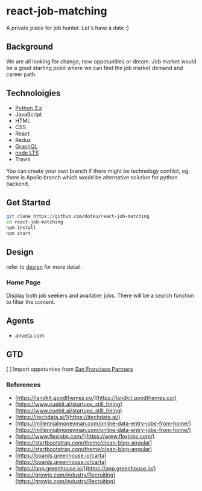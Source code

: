 # react-job-matching

A private place for job hunter. Let's have a date :)

## Background

We are all looking for change, new oppotunities or dream. Job market would be a
good starting point where we can find the job market demand and career path.

## Technoloigies

- [Python 3.x](https://www.python.org/downloads)
- JavaScript
- HTML
- CSS
- React
- Redux
- [GraphQL](https://graphql.org)
- [node LTS](https://nodejs.org/en)
- Travis

You can create your own branch if there might be technology conflict, eg. there
is Apollo branch which would be alternative solution for python backend.

## Get Started

```bash
git clone https://github.com/dotku/react-job-matching
cd react-job-matching
npm install
npm start
```

## Design

refer to [design](DESIGN.md) for more detail.

### Home Page

Display both job seekers and availaber jobs. There will be a search function to
filter the content.

## Agents

- anveta.com

## GTD

[ ] Import oppotunties from [San Francisco Partners](https://sfcitypartner.sfgov.org/pages/Events-BS3/partner-request/view-all-requests.aspx)

### References

- [https://landkit.goodthemes.co/](https://landkit.goodthemes.co/)
- [https://www.cuebit.ai/startups_still_hiring](https://www.cuebit.ai/startups_still_hiring)
- [https://itechdata.ai/](https://itechdata.ai/)
- [https://millennialmoneyman.com/online-data-entry-jobs-from-home/](https://millennialmoneyman.com/online-data-entry-jobs-from-home/)
- [https://www.flexjobs.com/](https://www.flexjobs.com/)
- [https://startbootstrap.com/theme/clean-blog-angular](https://startbootstrap.com/theme/clean-blog-angular)
- [https://boards.greenhouse.io/carta](https://boards.greenhouse.io/carta)
- [https://app.greenhouse.io/](https://app.greenhouse.io/)
- [https://growjo.com/industry/Recruiting](https://growjo.com/industry/Recruiting)
